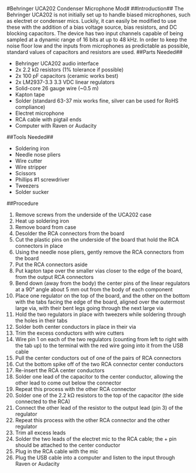 #Behringer UCA202 Condenser Microphone Mod#
##Introduction##
The Behringer UCA202 is not initially set up to handle biased microphones, such as electret or condenser mics. Luckily, it can easily be modified to use these with the addition of a bias voltage source, bias resistors, and DC blocking capacitors. The device has two input channels capable of being sampled at a dynamic range of 16 bits at up to 48 kHz. In order to keep the noise floor low and the inputs from microphones as predictable as possible, standard values of capacitors and resistors are used.
##Parts Needed##
* Behringer UCA202 audio interface
* 2x 2.2 kΩ resistors (1% tolerance if possible)
* 2x 100 pF capacitors (ceramic works best)
* 2x LM2937-3.3 3.3 VDC linear regulators
* Solid-core 26 gauge wire (~0.5 m)
* Kapton tape
* Solder (standard 63-37 mix works fine, silver can be used for RoHS compliance)
* Electret microphone
* RCA cable with pigtail ends
* Computer with Raven or Audacity

##Tools Needed##
* Soldering iron
* Needle nose pliers
* Wire cutter
* Wire stripper
* Scissors
* Phillips #1 screwdriver
* Tweezers
* Solder sucker

##Procedure
1. Remove screws from the underside of the UCA202 case
2. Heat up soldering iron
3. Remove board from case
4. Desolder the RCA connectors from the board
5. Cut the plastic pins on the underside of the board that hold the RCA connectors in place
6. Using the needle nose pliers, gently remove the RCA connectors from the board
7. Put the RCA connectors aside
8. Put kapton tape over the smaller vias closer to the edge of the board, from the output RCA connectors
9. Bend down (away from the body) the center pins of the linear regulators at a 90° angle about 5 mm out from the body of each component
10. Place one regulator on the top of the board, and the other on the bottom with the tabs facing the edge of the board, aligned over the outermost large via, with their bent legs going through the next large via
11. Hold the two regulators in place with tweezers while soldering through the holes in their tabs
12. Solder both center conductors in place in their via
13. Trim the excess conductors with wire cutters
14. Wire pin 1 on each of the two regulators (counting from left to right with the tab up) to the terminal with the red wire going into it from the USB cable
15. Pull the center conductors out of one of the pairs of RCA connectors
16. Cut the bottom spike off of the two RCA connector center conductors
17. Re-insert the RCA center conductors
18. Solder one lead of the capacitor to the center conductor, allowing the other lead to come out below the connector
19. Repeat this process with the other RCA connector
20. Solder one of the 2.2 kΩ resistors to the top of the capacitor (the side connected to the RCA)
21. Connect the other lead of the resistor to the output lead (pin 3) of the regulator
22. Repeat this process with the other RCA connector and the other regulator
23. Trim all excess leads
24. Solder the two leads of the electret mic to the RCA cable; the + pin should be attached to the center conductor
25. Plug in the RCA cable with the mic
26. Plug the USB cable into a computer and listen to the input through Raven or Audacity